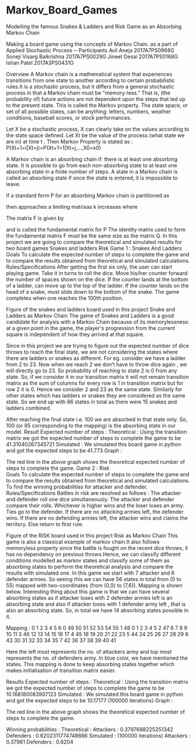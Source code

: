 # Markov_Board_Games
Modelling the famous Snakes &amp; Ladders and Risk Game as an Absorbing Markov Chain

 

Making a board game using the concepts of Markov Chain.
 as a part of Applied Stochastic Process
─
Participants
Avil Aneja                2017A7PS0968G
Soneji Visarg Balkrishna        2017A7PS0029G
Jineet Desai                2017A7PS0168G
Ishan Patel                2017A3PS0431G

Overview
A Markov chain is a mathematical system that experiences transitions from one state to another according to certain probabilistic rules.It is a stochastic process, but it differs from a general stochastic process in that a Markov chain must be "memory-less." That is, (the probability of) future actions are not dependent upon the steps that led up to the present state. This is called the Markov property. The state space, or set of all possible states, can be anything: letters, numbers, weather conditions, baseball scores, or stock performances.

Let X be a stochastic process,  X can clearly take on the values according to the state space defined. Let Xt be the value of the process (what state we are in) at time t . Then Markov Property is stated as : 
P(Xt+1=i|Xt=j)=P(Xt+1=1|Xt=j,...,X0=x0)

A Markov chain is an absorbing chain if:
 there is at least one absorbing state.
It is possible to go from each non-absorbing state to at least one absorbing state in a finite number of steps.
A state in a Markov chain is called an absorbing state if once the state is entered, it is impossible to leave.

If a standard form P for an absorbing Markov chain is partitioned as
                                  


then approaches a limiting matrixas k increases where
     
The matrix F is given by
  
and is called the fundamental matrix for P
The identity matrix used to form the fundamental matrix F must be the same size as the matrix Q.
In this project we are going to compare the theoretical and simulated results for two board games 
Snakes and ladders
Risk
Game 1 : Snakes And Ladders
Goals
To calculate the expected number of steps to complete the game and to compare the results obtained from theoretical and simulated calculations.
Rules/Specifications
After getting the first six only, the user can start playing game.
Take it in turns to roll the dice. Move his/her counter forward the number of spaces shown on the dice.
If the counter lands at the bottom of a ladder, can move up to the top of the ladder.
If the counter lands on the head of a snake, must slide down to the bottom of the snake.
The game completes when one reaches the 100th position.


Figure of the snakes and ladders board used in this project
Snake and Ladders as Markov Chain
The game of Snakes and Ladders is a good candidate for analysis with a Markov Chain because of its memorylessness: at a given point in the game, the player's progression from the current square is independent of how they arrived at that square.

Since in this project we are trying to figure out the expected number of dice throws to reach the final state, we are not considering the states where there are ladders or snakes as different. For eg. consider we have a ladder from 2 to 23. Now when we reach 2 we don’t have to throw dice again , we will directly go to 23. So probability of reaching to state 2 is 0 from any state. So, if we consider it in our transition matrix it will not remain transition matrix as the sum of columns for every row is 1 in transition matrix but for row 2 it is 0. Hence we consider 2 and 23 as the same state. SImilarly for other states which has ladders or snakes they are considered as the same state. So we end up with 86 states in total as there were 15 snakes and ladders combined.

After reaching the final state i.e. 100 we are absorbed in that state only. So, 100 (or 85 corresponding to the mapping) is the absorbing state in our model.
Result
Expected number of steps :
Theoretical : Using the transition matrix we got the expected number of steps to complete the game to be  41.31040267345721
Simulated : We simulated this board game in python and got the expected steps to be 41.773
Graph :

The red line in the above graph shows the theoretical expected number of steps to complete the game.
Game 2 : Risk  
Goals
To calculate the expected number of steps to complete the game and to compare the results obtained from theoretical and simulated calculations.
To find the winning probabilities for attacker and defender.
Rules/Specifications
Battles in risk are resolved as follows : 
The attacker and defender roll one dice simultaneously.
The attacker and defender compare their  rolls. Whichever is higher wins and the loser loses an army. Ties go to the defender.
If there are no attacking armies left, the defender wins. If there are no defending armies left, the attacker wins and claims the territory. Else return to first rule.

Figure of the RISK board used in this project
Risk as Markov Chain
This game is also a classical example of markov chain.It also follows memoryless property since the battle is fought on the recent dice throws, it has no dependency on previous throws.Hence, we can classify different conditions modelled as markov states and classify some of them as absorbing states to perform the theoretical analysis and compare the results with simulated one.
In this game we start with 7 attacker and 6 defender armies. So seeing this we can have 56 states in total from (0 to 55) mapped with two-coordinates (from (0,0) to (7,6)). Mapping is shown below.
Interesting thing about this game is that we can have several absorbing states as if attacker loses with 2 defender armies left is an absorbing state and also if attacker loses with 1 defender army left , that is also an absorbing state. So, in total we have 14 absorbing states possible in it.

Mapping :            0    1    2    3    4    5    6
            0    49    50    51    52    53    54    55
            1    48    0    1    2    3    4    5
            2    47    6    7    8    9    10    11
            3    46    12    13    14    15    16    17
            4    45    18    19    20    21    22    23
            5    44    24    25    26    27    28    29
            6    43    30    31    32    33    34    35
            7    42    36    37    38    39    40    41

Here the left most represents the no. of attackers army and top most represents the no. of defenders army. In blue color, we have mentioned the states. This mapping is done to keep absorbing states together which makes initialisation of transition matrix easier.

Results
Expected number of steps :
Theoretical : Using the transition matrix we got the expected number of steps to complete the game to be  10.168180083907123
Simulated : We simulated this board game in python and got the expected steps to be 10.17177 (100000 iterations)
Graph :


The red line in the above graph shows the theoretical expected number of steps to complete the game.


Winning probabilities :
    Theoretical : 
             Attackers : 0.3797688225251342
             Defenders : 0.6202311774748666
    Simulated :     (100000 iterations)
             Attackers : 0.37961
             Defenders : 0.6204
